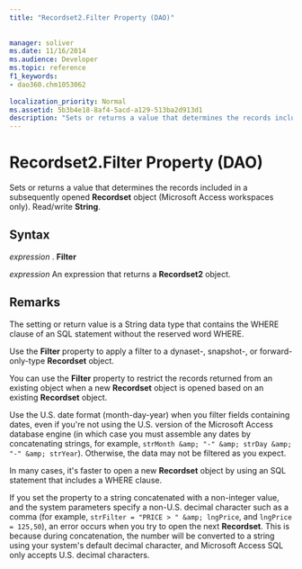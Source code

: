 ```yaml
---
title: "Recordset2.Filter Property (DAO)"
 
 
manager: soliver
ms.date: 11/16/2014
ms.audience: Developer
ms.topic: reference
f1_keywords:
- dao360.chm1053062
  
localization_priority: Normal
ms.assetid: 5b3b4e18-8af4-5acd-a129-513ba2d913d1
description: "Sets or returns a value that determines the records included in a subsequently opened Recordset object (Microsoft Access workspaces only). Read/write String ."
---
```


# Recordset2.Filter Property (DAO)

Sets or returns a value that determines the records included in a subsequently opened **Recordset** object (Microsoft Access workspaces only). Read/write **String**. 
  
## Syntax

 *expression*  . **Filter**
  
 *expression*  An expression that returns a **Recordset2** object. 
  
## Remarks

The setting or return value is a String data type that contains the WHERE clause of an SQL statement without the reserved word WHERE.
  
Use the **Filter** property to apply a filter to a dynaset-, snapshot-, or forward-only-type **Recordset** object. 
  
You can use the **Filter** property to restrict the records returned from an existing object when a new **Recordset** object is opened based on an existing **Recordset** object. 
  
Use the U.S. date format (month-day-year) when you filter fields containing dates, even if you're not using the U.S. version of the Microsoft Access database engine (in which case you must assemble any dates by concatenating strings, for example,  `strMonth &amp; "-" &amp; strDay &amp; "-" &amp; strYear`). Otherwise, the data may not be filtered as you expect.
  
In many cases, it's faster to open a new **Recordset** object by using an SQL statement that includes a WHERE clause. 
  
If you set the property to a string concatenated with a non-integer value, and the system parameters specify a non-U.S. decimal character such as a comma (for example,  `strFilter = "PRICE > " &amp; lngPrice`, and  `lngPrice = 125,50`), an error occurs when you try to open the next **Recordset**. This is because during concatenation, the number will be converted to a string using your system's default decimal character, and Microsoft Access SQL only accepts U.S. decimal characters. 
  

